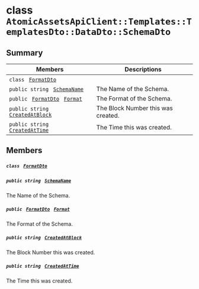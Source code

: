 # class `AtomicAssetsApiClient::Templates::TemplatesDto::DataDto::SchemaDto` 

## Summary

 Members                                | Descriptions                                
----------------------------------------|---------------------------------------------
`class ` [`FormatDto`](AtomicAssetsApiClient--Templates--TemplatesDto--DataDto--SchemaDto--FormatDto.md)        | 
`public string ` [`SchemaName`](#class_atomic_assets_api_client_1_1_templates_1_1_templates_dto_1_1_data_dto_1_1_schema_dto_1a50d439f0d7b1835a13ec1f4da383f957) | The Name of the Schema.
`public ` [`FormatDto`](AtomicAssetsApiClient--Templates--TemplatesDto--DataDto--SchemaDto--FormatDto.md)` ` [`Format`](#class_atomic_assets_api_client_1_1_templates_1_1_templates_dto_1_1_data_dto_1_1_schema_dto_1ab4fe4d63207a5184d9e0c8a5aa54891c) | The Format of the Schema.
`public string ` [`CreatedAtBlock`](#class_atomic_assets_api_client_1_1_templates_1_1_templates_dto_1_1_data_dto_1_1_schema_dto_1a022adc431e5845376e250208a999e12d) | The Block Number this was created.
`public string ` [`CreatedAtTime`](#class_atomic_assets_api_client_1_1_templates_1_1_templates_dto_1_1_data_dto_1_1_schema_dto_1a4cb9b4aaa1372df6dc2bb7d8f4916403) | The Time this was created.

## Members

##### `class ` [`FormatDto`](AtomicAssetsApiClient--Templates--TemplatesDto--DataDto--SchemaDto--FormatDto.md) 

##### `public string ` [`SchemaName`](#class_atomic_assets_api_client_1_1_templates_1_1_templates_dto_1_1_data_dto_1_1_schema_dto_1a50d439f0d7b1835a13ec1f4da383f957) 

The Name of the Schema.

##### `public ` [`FormatDto`](AtomicAssetsApiClient--Templates--TemplatesDto--DataDto--SchemaDto--FormatDto.md)` ` [`Format`](#class_atomic_assets_api_client_1_1_templates_1_1_templates_dto_1_1_data_dto_1_1_schema_dto_1ab4fe4d63207a5184d9e0c8a5aa54891c) 

The Format of the Schema.

##### `public string ` [`CreatedAtBlock`](#class_atomic_assets_api_client_1_1_templates_1_1_templates_dto_1_1_data_dto_1_1_schema_dto_1a022adc431e5845376e250208a999e12d) 

The Block Number this was created.

##### `public string ` [`CreatedAtTime`](#class_atomic_assets_api_client_1_1_templates_1_1_templates_dto_1_1_data_dto_1_1_schema_dto_1a4cb9b4aaa1372df6dc2bb7d8f4916403) 

The Time this was created.

